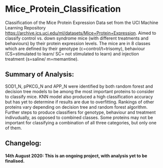 # Mice_Protein_Classification
Classification of the Mice Protein Expression Data set from the UCI Machine Learning Repository https://archive.ics.uci.edu/ml/datasets/Mice+Protein+Expression. Aimed to classify control vs. down syndrome mice (with different treatments and behaviours) by their protein expression levels. The mice are in 8 classes which are defined by their genotype (c=control/t=trisomy), behaviour (CS=stimulated to learn/ SC= not stimulated to learn) and injection treatment (s=saline/ m=memantine).

## Summary of Analysis: 
SOD1_N, pPKCG_N and APP_N were identified by both random forest and decision tree models to be among the most important proteins to consider to classify mice. KNN model also produced a high classification accuracy but has yet to determine if results are due to overfitting. Rankings of other proteins vary depending on decision tree and random forest algorithm. Further steps to produce classifiers for genotype, behaviour and treatment indivudually, as opposed to combined classes. Some proteins may not be important for classifying a combination of all three categories, but only one of them. 

## Changelog: 
#### 14th August 2020: This is an ongoing project, with analysis yet to be finalised. 
